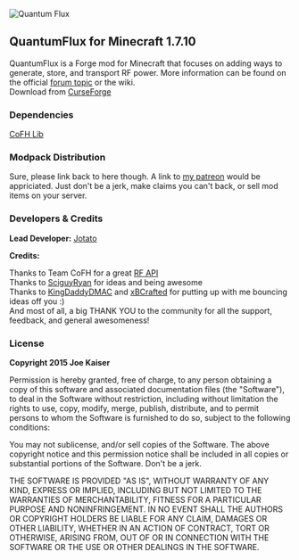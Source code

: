 ![Quantum Flux](http://i1279.photobucket.com/albums/y523/textcraft/Mar%202015%20-%202/27efdf2189a781166df005609372657b85d629afda39a3ee5e6b4b0d3255bfef95601890afd80709da39a3ee5e6b4b0d3255bfef95601890afd80709aa6988204887385d73fa_zps562b03b2.png~original)


## QuantumFlux for Minecraft 1.7.10

QuantumFlux is a Forge mod for Minecraft that focuses on adding ways to generate, store, and transport RF power. More information can be found on the official [forum topic](bitly.com/19gUP8j) or the wiki.  
Download from [CurseForge](http://www.curse.com/mc-mods/minecraft/228609-quantumflux)

### Dependencies
[CoFH Lib](http://www.curse.com/mc-mods/minecraft/220333-cofhlib)

### Modpack Distribution
Sure, please link back to here though. A link to [my patreon](http://www.patreon.com/jotato) would be appriciated. Just don't be a jerk, make claims you can't back, or sell mod items on your server.

### Developers & Credits

**Lead Developer:** [Jotato](http://twitter.com/jotato)

**Credits:**

Thanks to Team CoFH for a great [RF API](https://github.com/CoFH/RedstoneFlux-API)   
Thanks to [SciguyRyan](https://twitter.com/sciguyryan) for ideas and being awesome  
Thanks to [KingDaddyDMAC](http://www.youtube.com/user/kingdaddydmac) and [xBCrafted](http://www.youtube.com/user/xbxaxcx) for putting up with me bouncing ideas off you :)  
And most of all, a big THANK YOU to the community for all the support, feedback, and general awesomeness!


### License
**Copyright 2015 Joe Kaiser**  

Permission is hereby granted, free of charge, to any person obtaining a copy of this software and associated documentation files (the "Software"), to deal in the Software without restriction, including without limitation the rights to use, copy, modify, merge, publish, distribute, and to permit persons to whom the Software is furnished to do so, subject to the following conditions:

You may not sublicense, and/or sell copies of the Software.
The above copyright notice and this permission notice shall be included in all copies or substantial portions of the Software.
Don't be a jerk.

THE SOFTWARE IS PROVIDED "AS IS", WITHOUT WARRANTY OF ANY KIND, EXPRESS OR IMPLIED, INCLUDING BUT NOT LIMITED TO THE WARRANTIES OF MERCHANTABILITY, FITNESS FOR A PARTICULAR PURPOSE AND NONINFRINGEMENT. IN NO EVENT SHALL THE AUTHORS OR COPYRIGHT HOLDERS BE LIABLE FOR ANY CLAIM, DAMAGES OR OTHER LIABILITY, WHETHER IN AN ACTION OF CONTRACT, TORT OR OTHERWISE, ARISING FROM, OUT OF OR IN CONNECTION WITH THE SOFTWARE OR THE USE OR OTHER DEALINGS IN THE SOFTWARE.
